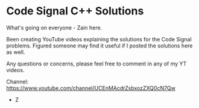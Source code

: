 # Code Signal C++ Solutions

What's going on everyone - Zain here.

Been creating YouTube videos explaining the solutions for the Code Signal problems.
Figured someone may find it useful if I posted the solutions here as well.

Any questions or concerns, please feel free to comment in any of my YT videos.

Channel: https://www.youtube.com/channel/UCEnMAcdrZsbxozZXQ0cN7Qw

- Z

